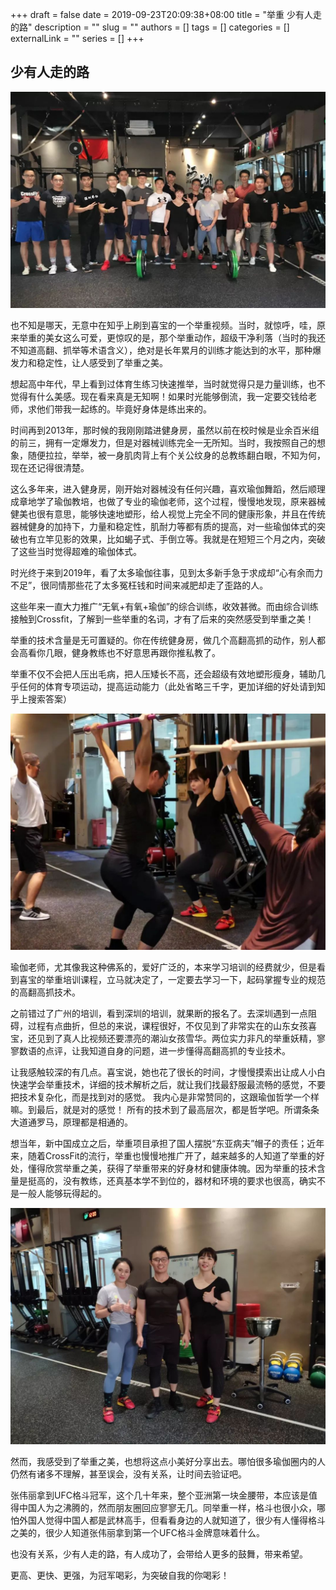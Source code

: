 +++
draft = false
date = 2019-09-23T20:09:38+08:00
title = "举重 少有人走的路"
description = ""
slug = ""
authors = []
tags = []
categories = []
externalLink = ""
series = []
+++

## **少有人走的路**

![](https://raw.githubusercontent.com/lshcool/pic/master/202112221448397.jpg)

也不知是哪天，无意中在知乎上刷到喜宝的一个举重视频。当时，就惊呼，哇，原来举重的美女这么可爱，更惊叹的是，那个举重动作，超级干净利落（当时的我还不知道高翻、抓举等术语含义），绝对是长年累月的训练才能达到的水平，那种爆发力和稳定性，让人感受到了举重之美。

想起高中年代，早上看到过体育生练习快速推举，当时就觉得只是力量训练，也不觉得有什么美感。现在看来真是无知啊！如果时光能够倒流，我一定要交钱给老师，求他们带我一起练的。毕竟好身体是练出来的。

时间再到2013年，那时候的我刚刚踏进健身房，虽然以前在校时候是业余百米组的前三，拥有一定爆发力，但是对器械训练完全一无所知。当时，我按照自己的想象，随便拉拉，举举，被一身肌肉背上有个关公纹身的总教练翻白眼，不知为何，现在还记得很清楚。

这么多年来，进入健身房，刚开始对器械没有任何兴趣，喜欢瑜伽舞蹈，然后顺理成章地学了瑜伽教培，也做了专业的瑜伽老师，这个过程，慢慢地发现，原来器械健美也很有意思，能够快速地塑形，给人视觉上完全不同的健康形象，并且在传统器械健身的加持下，力量和稳定性，肌耐力等都有质的提高，对一些瑜伽体式的突破也有立竿见影的效果，比如蝎子式、手倒立等。我就是在短短三个月之内，突破了这些当时觉得超难的瑜伽体式。

时光终于来到2019年，看了太多瑜伽往事，见到太多新手急于求成却“心有余而力不足”，很同情那些花了太多冤枉钱和时间来减肥却走了歪路的人。

这些年来一直大力推广“无氧+有氧+瑜伽”的综合训练，收效甚微。而由综合训练接触到Crossfit，了解到一些举重的名词，才有了后来的突然感受到举重之美！

举重的技术含量是无可置疑的。你在传统健身房，做几个高翻高抓的动作，别人都会高看你几眼，健身教练也不好意思再跟你推私教了。

举重不仅不会把人压出毛病，把人压矮长不高，还会超级有效地塑形瘦身，辅助几乎任何的体育专项运动，提高运动能力（此处省略三千字，更加详细的好处请到知乎上搜索答案）

![](https://raw.githubusercontent.com/lshcool/pic/master/202112221448400.jpg)

瑜伽老师，尤其像我这种佛系的，爱好广泛的，本来学习培训的经费就少，但是看到喜宝的举重培训课程，立马就决定了，一定要去学习一下，起码掌握专业的规范的高翻高抓技术。

之前错过了广州的培训，看到深圳的培训，就果断的报名了。去深圳遇到一点阻碍，过程有点曲折，但总的来说，课程很好，不仅见到了非常实在的山东女孩喜宝，还见到了真人比视频还要漂亮的潮汕女孩雪华。两位实力非凡的举重妖精，寥寥数语的点评，让我知道自身的问题，进一步懂得高翻高抓的专业技术。

让我感触较深的有几点。喜宝说，她也花了很长的时间，才慢慢摸索出让成人小白快速学会举重技术，详细的技术解析之后，就让我们找最舒服最流畅的感觉，不要把技术复杂化，而是找到对的感觉。 我内心是非常赞同的，这跟瑜伽哲学一个样嘛。到最后，就是对的感觉！ 所有的技术到了最高层次，都是哲学吧。所谓条条大道通罗马，原理都是相通的。

想当年，新中国成立之后，举重项目承担了国人摆脱“东亚病夫”帽子的责任；近年来，随着CrossFit的流行，举重也慢慢地推广开了，越来越多的人知道了举重的好处，懂得欣赏举重之美，获得了举重带来的好身材和健康体魄。因为举重的技术含量是挺高的，没有教练，还真基本学不到位的，器材和环境的要求也很高，确实不是一般人能够玩得起的。

![](https://raw.githubusercontent.com/lshcool/pic/master/202112221448401.jpg)

然而，我感受到了举重之美，也想将这点小美好分享出去。哪怕很多瑜伽圈内的人仍然有诸多不理解，甚至误会，没有关系，让时间去验证吧。

张伟丽拿到UFC格斗冠军，这个几十年来，整个亚洲第一块金腰带，本应该是值得中国人为之沸腾的，然而朋友圈回应寥寥无几。同举重一样，格斗也很小众，哪怕外国人觉得中国人都是武林高手，但看看身边的人就知道了，很少有人懂得格斗之美的，很少人知道张伟丽拿到第一个UFC格斗金牌意味着什么。

也没有关系，少有人走的路，有人成功了，会带给人更多的鼓舞，带来希望。

更高、更快、更强，为冠军喝彩，为突破自我的你喝彩！